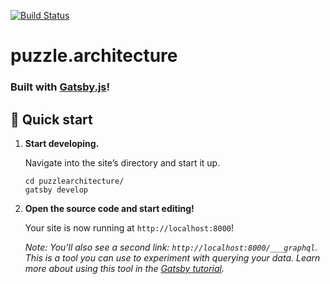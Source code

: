 [![Build Status](https://travis-ci.org/gpeshans/puzzlearchitecture.svg?branch=master)](https://travis-ci.org/gpeshans/puzzlearchitecture)

# puzzle.architecture

### Built with [Gatsby.js](https://www.gatsbyjs.org)!

## 🚀 Quick start

1.  **Start developing.**

    Navigate into the site’s directory and start it up.

    ```shell
    cd puzzlearchitecture/
    gatsby develop
    ```

1.  **Open the source code and start editing!**

    Your site is now running at `http://localhost:8000`!

    _Note: You'll also see a second link: _`http://localhost:8000/___graphql`_. This is a tool you can use to experiment
    with querying your data. Learn more about using this tool in the
    [Gatsby tutorial](https://www.gatsbyjs.org/tutorial/part-five/#introducing-graphiql)._
